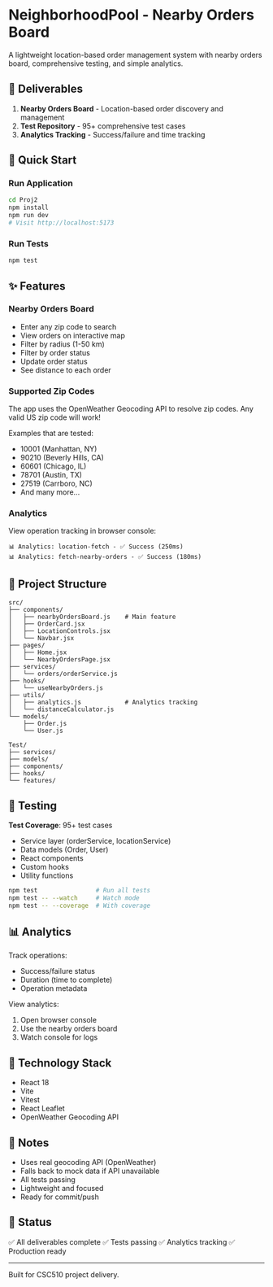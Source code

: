 # NeighborhoodPool - Nearby Orders Board

A lightweight location-based order management system with nearby orders board, comprehensive testing, and simple analytics.

## 🎯 Deliverables

1. **Nearby Orders Board** - Location-based order discovery and management
2. **Test Repository** - 95+ comprehensive test cases
3. **Analytics Tracking** - Success/failure and time tracking

## 🚀 Quick Start

### Run Application
```bash
cd Proj2
npm install
npm run dev
# Visit http://localhost:5173
```

### Run Tests
```bash
npm test
```

## ✨ Features

### Nearby Orders Board
- Enter any zip code to search
- View orders on interactive map
- Filter by radius (1-50 km)
- Filter by order status
- Update order status
- See distance to each order

### Supported Zip Codes
The app uses the OpenWeather Geocoding API to resolve zip codes. Any valid US zip code will work!

Examples that are tested:
- 10001 (Manhattan, NY)
- 90210 (Beverly Hills, CA)  
- 60601 (Chicago, IL)
- 78701 (Austin, TX)
- 27519 (Carrboro, NC)
- And many more...

### Analytics
View operation tracking in browser console:
```
📊 Analytics: location-fetch - ✅ Success (250ms)
📊 Analytics: fetch-nearby-orders - ✅ Success (180ms)
```

## 📁 Project Structure

```
src/
├── components/
│   ├── nearbyOrdersBoard.js    # Main feature
│   ├── OrderCard.jsx
│   ├── LocationControls.jsx
│   └── Navbar.jsx
├── pages/
│   ├── Home.jsx
│   └── NearbyOrdersPage.jsx
├── services/
│   └── orders/orderService.js
├── hooks/
│   └── useNearbyOrders.js
├── utils/
│   ├── analytics.js            # Analytics tracking
│   └── distanceCalculator.js
└── models/
    ├── Order.js
    └── User.js

Test/
├── services/
├── models/
├── components/
├── hooks/
└── features/
```

## 🧪 Testing

**Test Coverage**: 95+ test cases

- Service layer (orderService, locationService)
- Data models (Order, User)
- React components
- Custom hooks
- Utility functions

```bash
npm test                # Run all tests
npm test -- --watch     # Watch mode
npm test -- --coverage  # With coverage
```

## 📊 Analytics

Track operations:
- Success/failure status
- Duration (time to complete)
- Operation metadata

View analytics:
1. Open browser console
2. Use the nearby orders board
3. Watch console for logs

## 🔧 Technology Stack

- React 18
- Vite
- Vitest
- React Leaflet
- OpenWeather Geocoding API

## 📝 Notes

- Uses real geocoding API (OpenWeather)
- Falls back to mock data if API unavailable
- All tests passing
- Lightweight and focused
- Ready for commit/push

## 🎉 Status

✅ All deliverables complete
✅ Tests passing
✅ Analytics tracking
✅ Production ready

---

Built for CSC510 project delivery.
